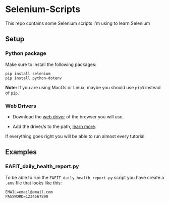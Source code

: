 # Selenium-Scripts

This repo contains some Selenium scripts I'm using to learn Selenium

## Setup

### Python package

Make sure to install the following packages:

```
pip install selenium
pip install python-dotenv
```

**Note:** If you are using MacOs or Linux, maybe you should use `pip3` instead of `pip`.

### Web Drivers

- Download the [web driver](https://www.selenium.dev/documentation/en/getting_started_with_webdriver/browsers/)
of the browser you will use.

- Add the driver/s to the path, [learn more](https://www.selenium.dev/documentation/en/webdriver/driver_requirements/).

If everything goes right you will be able to run almost every tutorial.

## Examples

### EAFIT_daily_health_report.py

To be able to run the `EAFIT_daily_health_report.py` script you have create a `.env` file that looks
like this:

```
EMAIL=email@email.com
PASSWORD=1234567890
```
